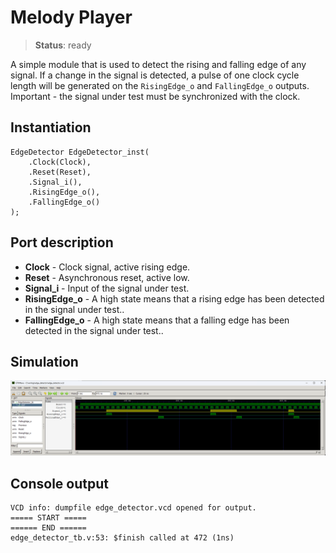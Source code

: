 # Melody Player

>**Status**: ready

A simple module that is used to detect the rising and falling edge of any signal. If a change in the signal is detected, a pulse of one clock cycle length will be generated on the `RisingEdge_o` and `FallingEdge_o` outputs. Important - the signal under test must be synchronized with the clock.

## Instantiation

    EdgeDetector EdgeDetector_inst(
        .Clock(Clock),
        .Reset(Reset),
        .Signal_i(),
        .RisingEdge_o(),
        .FallingEdge_o()
    );

## Port description

+ **Clock** - Clock signal, active rising edge.
+ **Reset** - Asynchronous reset, active low.
+ **Signal_i** - Input of the signal under test.
+ **RisingEdge_o** - A high state means that a rising edge has been detected in the signal under test..
+ **FallingEdge_o** - A high state means that a falling edge has been detected in the signal under test..

## Simulation

![Simulation](simulation.png "Simulation")

## Console output

    VCD info: dumpfile edge_detector.vcd opened for output.
    ===== START =====
    ====== END ======
    edge_detector_tb.v:53: $finish called at 472 (1ns)
